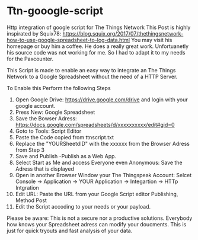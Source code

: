 # Ttn-gooogle-script
Http integration of google script for The Things Network 
This Post is highly inspirated by Squix78: https://blog.squix.org/2017/07/thethingsnetwork-how-to-use-google-spreadsheet-to-log-data.html
You may visit his homepage or buy him a coffee. He does a really great work. Unfortuanetly his source code was not working for me. So I had to adapt it to my needs for the Paxcounter.

This Script is made to enable an easy way to integrate an The Things Network to a Google Spreadsheet without the need of a HTTP Server.

To Enable this Perform the following Steps
1. Open Google Drive: https://drive.google.com/drive and login with your google account.
2. Press New: Google Spreadsheet
3. Save the Bowser Adress: https://docs.google.com/spreadsheets/d/xxxxxxxxxx/edit#gid=0 
4. Goto to Tools: Script Editor
5. Paste the Code copied from ttnscript.txt 
6. Replace the "YOURSheetdID" with the xxxxxx from the Browser Adress from Step 3
7. Save and Publish -Publish as a Web App.
8. Select Start as Me and access Everyone even Anonymous: Save the Adress that is displayed
9. Open in another Browser Window your The Thingspeak Account: Selcet Console -> Application -> YOUR Application -> Integartion -> HTTp Intgration
10. Edit URL: Paste the URL from your Google Script editor Publishing, Method Post
11. Edit the Script accoding to your needs or your payload.


Please  be aware: This is not a secure nor a productive solutions. Everybody how knows your Spreadsheet adress can modify your doucments.
This is just for quick tryouts and fast analysis of your data.

